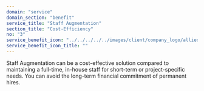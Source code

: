 ```yaml
---
domain: "service"
domain_section: "benefit"
service_title: "Staff Augmentation"
section_title: "Cost-Efficiency"
no: "3"
service_benefit_icon: "../../../../../images/client/company_logo/allied-marketing.png"
service_benefit_icon_title: ""
---
```


Staff Augmentation can be a cost-effective solution compared to maintaining a full-time, in-house staff for short-term or project-specific needs. You can avoid the long-term financial commitment of permanent hires.
